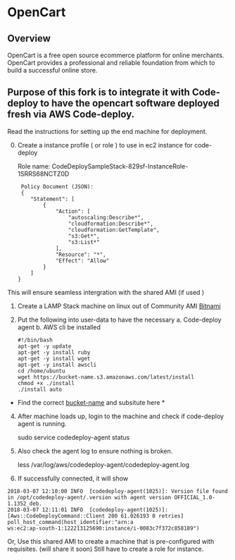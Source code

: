 # OpenCart

## Overview

OpenCart is a free open source ecommerce platform for online merchants. OpenCart provides a professional and reliable foundation from which to build a successful online store.

## Purpose of this fork is to integrate it with  Code-deploy to have the opencart software deployed fresh via AWS Code-deploy.  

Read the instructions for setting up the end machine for deployment.

 0. Create a instance profile ( or role ) to use in ec2 instance for code-deploy

     Role name: CodeDeploySampleStack-829sf-InstanceRole-1SRRS68NCTZ0D
	``` 
	 Policy Document (JSON):
	 {
		"Statement": [
			{
				"Action": [
					"autoscaling:Describe*",
					"cloudformation:Describe*",
					"cloudformation:GetTemplate",
					"s3:Get*",
					"s3:List*"
				],
				"Resource": "*",
				"Effect": "Allow"
			}
		]
	}
	``` 
This will ensure seamless intergration with the shared AMI (if used )
	 
 1. Create a LAMP Stack machine on linux out of Community AMI [Bitnami](https://docs.bitnami.com/aws/infrastructure/lamp/)
 2. Put the following into user-data to have the necessary 
    a. Code-deploy agent 
	b. AWS cli be installed 

	```	
	#!/bin/bash
	apt-get -y update
	apt-get -y install ruby
    apt-get -y install wget
	apt-get -y install awscli
	cd /home/ubuntu
	wget https://bucket-name.s3.amazonaws.com/latest/install
	chmod +x ./install
	./install auto
	```
* Find the correct [bucket-name](https://docs.aws.amazon.com/codedeploy/latest/userguide/resource-kit.html#resource-kit-bucket-names) and subsitute here *	

 4. After machine loads up, login to the machine and check if code-deploy agent is running.
	
	sudo service codedeploy-agent status
	
 5. Also check the agent log to ensure nothing is broken.
 
    less /var/log/aws/codedeploy-agent/codedeploy-agent.log
	
 6. If successfully connected, it will show 
``` 
2018-03-07 12:10:00 INFO  [codedeploy-agent(1025)]: Version file found in /opt/codedeploy-agent/.version with agent version OFFICIAL_1.0-1.1352_deb.
2018-03-07 12:11:01 INFO  [codedeploy-agent(1025)]: [Aws::CodeDeployCommand::Client 200 61.026193 0 retries] poll_host_command(host_identifier:"arn:a
ws:ec2:ap-south-1:122213125690:instance/i-0083c7f372c858189")
```
Or,
Use this shared AMI to create a machine that is pre-configured with requisites. (will share it soon)
Still have to create a role for instance. 

